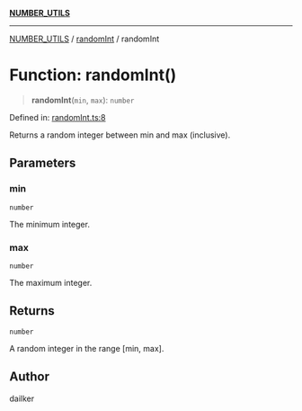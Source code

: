 [**NUMBER_UTILS**](../../README.md)

***

[NUMBER_UTILS](../../README.md) / [randomInt](../README.md) / randomInt

# Function: randomInt()

> **randomInt**(`min`, `max`): `number`

Defined in: [randomInt.ts:8](https://github.com/dailker/everyutil/blob/669c80948347059212c7a0ef09fd720ca9b1c411/src/number/randomInt.ts#L8)

Returns a random integer between min and max (inclusive).

## Parameters

### min

`number`

The minimum integer.

### max

`number`

The maximum integer.

## Returns

`number`

A random integer in the range [min, max].

## Author

dailker

